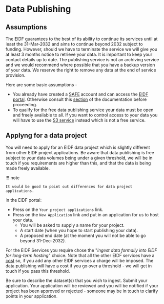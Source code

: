 # Data Publishing

## Assumptions

The EIDF guarantees to the best of its ability to continue its services until at least the 31-Mar-2032 and aims to continue beyond 2032 subject to funding. However, should we have to terminate the service we will give you at least 3 months notice to retrieve your data. It is important to keep your contact details up to date. The publishing service is not an archiving service and we would recommend where possible that you have a backup version of your data. We reserve the right to remove any data at the end of service provision.

Here are some basic assumptions - 

* You already have created a [SAFE](https://safe.epcc.ed.ac.uk/) account and can access the [EIDF portal](https://portal.eidf.ac.uk/). Otherwise consult this [section](https://docs.eidf.ac.uk/access/project/) of the documentation before proceeding.
* To qualify for the free data publishing service your data must be open and freely available to all. If you want to control access to your data you will have to use the [S3 service](https://epcced.github.io/eidf-docs/services/s3/) instead which is not a free service.

## Applyng for a data project

You will need to apply for an EIDF data project which is slightly different from other EIDF project applications. Be aware that data publishing is free subject to your data volumes being under a given threshold, we will be in touch if you requirements are higher than this, and that the data is being made freely available.  

!!! note
    
    It would be good to point out differences for data project applications.

In the EIDF portal:

* Press on the `Your project applications` link. 
* Press on the `New Application` link and put in an application for us to host your data. 
  * You will be asked to supply a name for your project.
  * A start date (when you hope to start publishing your data).
  * A proposed end date (at the moment you will not be able to go beyond 31-Dec-2032).

For the EIDF Services you require chose the "*ingest data formally into EIDF for long-term hosting*" choice. Note that all the other EIDF services have a [cost](https://edinburgh-international-data-facility.ed.ac.uk/access) so, if you add any other EIDF services a charge will be imposed. The data publishing will have a cost if you go over a threshold - we will get in touch if you pass this threshold.

Be sure to describe the dataset(s) that you wish to ingest. Submit your application. Your application will be reviewed and you will be notified if your project has been approved or rejected - someone may be in touch to clarify points in your application.
